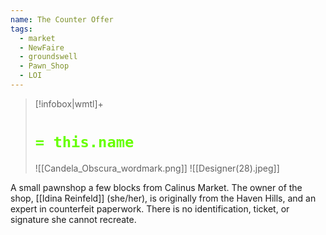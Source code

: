 ```yaml
---
name: The Counter Offer
tags:
  - market
  - NewFaire
  - groundswell
  - Pawn_Shop
  - LOI
---
```


> [!infobox|wmtl]+
> # <font color="#66ff00">`= this.name`</font>
> ![[Candela_Obscura_wordmark.png]] 
> ![[Designer(28).jpeg]] 

A small pawnshop a few blocks from Calinus Market. The owner of the shop, [[Idina Reinfeld]] (she/her), is originally from the Haven Hills, and an expert in counterfeit paperwork. There is no identification, ticket, or signature she cannot recreate.

